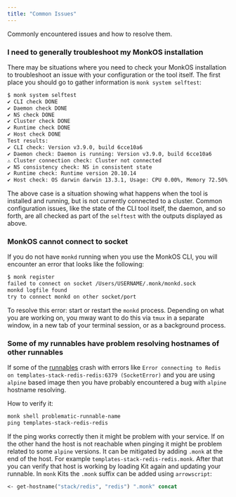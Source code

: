 ```yaml
---
title: "Common Issues"
---
```


<!-- FIXME: the title might need to be reworked -->

Commonly encountered issues and how to resolve them.

### I need to generally troubleshoot my MonkOS installation

There may be situations where you need to check your MonkOS installation to troubleshoot
an issue with your configuration or the tool itself. The first place you should go to
gather information is `monk system selftest`:

```bash
$ monk system selftest
✔ CLI check DONE
✔ Daemon check DONE
✔ NS check DONE
✔ Cluster check DONE
✔ Runtime check DONE
✔ Host check DONE
Test results:
✔ CLI check: Version v3.9.0, build 6cce10a6
✔ Daemon check: Daemon is running: Version v3.9.0, build 6cce10a6
⚠ Cluster connection check: Cluster not connected
✔ NS consistency check: NS in consistent state
✔ Runtime check: Runtime version 20.10.14
✔ Host check: OS darwin darwin 13.3.1, Usage: CPU 0.00%, Memory 72.50%, Disk 57.69%
```

The above case is a situation showing what happens when the tool is installed
and running, but is not currently connected to a cluster. Common configuration
issues, like the state of the CLI tool itself, the daemon, and so forth, are all
checked as part of the `selftest` with the outputs displayed as above.

### MonkOS cannot connect to socket

If you do not have `monkd` running when you use the MonkOS CLI, you will encounter an
error that looks like the following:

```bash
$ monk register
failed to connect on socket /Users/USERNAME/.monk/monkd.sock
monkd logfile found
try to connect monkd on other socket/port
```

To resolve this error: start or restart the `monkd` process. Depending on what you are working
on, you mway want to do this via `tmux` in a separate window, in a new tab of your
terminal session, or as a background process.

### Some of my runnables have problem resolving hostnames of other runnables

If some of the [runnables](/docs/monkscript/yaml/runnables/) crash with errors like `Error connecting to Redis on templates-stack-redis-redis:6379 (SocketError)` and you are using `alpine` based image then you have probably encountered a bug with `alpine` hostname resolving.

How to verify it:

```clojure
monk shell problematic-runnable-name
ping templates-stack-redis-redis
```

If the ping works correctly then it might be problem with your service. If on the other hand the host is not reachable when pinging it might be problem related to some `alpine` versions. It can be mitigated by adding `.monk` at the end of the host. For example `templates-stack-redis-redis.monk`. After that you can verify that host is working by loading Kit again and updating your runnable. In `monk` Kits the `.monk` suffix can be added using `arrowscript`:

```clojure
<- get-hostname("stack/redis", "redis") ".monk" concat
```
